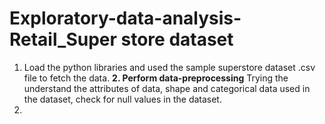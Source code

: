 # Exploratory-data-analysis-Retail_Super store dataset

1. Load the python libraries and used the sample superstore dataset .csv file to fetch the data.
**2. Perform data-preprocessing**
Trying the understand the attributes of data, shape and categorical data used in the dataset, check for null values in the dataset.
3. 
